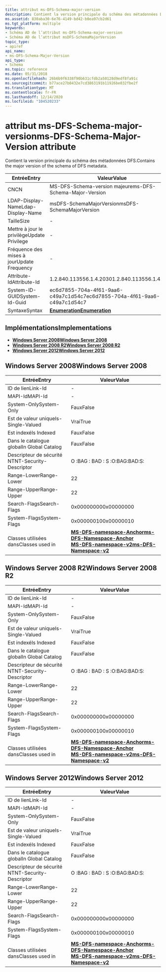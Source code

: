 ```yaml
---
title: attribut ms-DFS-Schema-major-version
description: Contient la version principale du schéma des métadonnées DFS.
ms.assetid: 830aba30-6e76-4149-bd42-b0ea97cb2d61
ms.tgt_platform: multiple
keywords:
- Schéma AD de l’attribut ms-DFS-Schema-major-version
- Schéma AD de l’attribut msDFS-SchemaMajorVersion
topic_type:
- apiref
api_name:
- ms-DFS-Schema-Major-Version
api_type:
- Schema
ms.topic: reference
ms.date: 05/31/2018
ms.openlocfilehash: 26b6b9f6338f90b631cfdb2a50128d9edf8fa91c
ms.sourcegitcommit: b77ace27b0432e7cd3863191b11926be032fbe2f
ms.translationtype: MT
ms.contentlocale: fr-FR
ms.lasthandoff: 12/14/2020
ms.locfileid: "104520233"
---
```

# <a name="ms-dfs-schema-major-version-attribute"></a><span data-ttu-id="97090-105">attribut ms-DFS-Schema-major-version</span><span class="sxs-lookup"><span data-stu-id="97090-105">ms-DFS-Schema-Major-Version attribute</span></span>

<span data-ttu-id="97090-106">Contient la version principale du schéma des métadonnées DFS.</span><span class="sxs-lookup"><span data-stu-id="97090-106">Contains the major version of the schema of DFS metadata.</span></span>



| <span data-ttu-id="97090-107">Entrée</span><span class="sxs-lookup"><span data-stu-id="97090-107">Entry</span></span> | <span data-ttu-id="97090-108">Valeur</span><span class="sxs-lookup"><span data-stu-id="97090-108">Value</span></span> |
|-------------------|--------------------------------------|
| <span data-ttu-id="97090-109">CN</span><span class="sxs-lookup"><span data-stu-id="97090-109">CN</span></span>                | <span data-ttu-id="97090-110">MS-DFS-Schema-version majeure</span><span class="sxs-lookup"><span data-stu-id="97090-110">ms-DFS-Schema-Major-Version</span></span>          |
| <span data-ttu-id="97090-111">LDAP-Display-Name</span><span class="sxs-lookup"><span data-stu-id="97090-111">Ldap-Display-Name</span></span> | <span data-ttu-id="97090-112">msDFS-SchemaMajorVersion</span><span class="sxs-lookup"><span data-stu-id="97090-112">msDFS-SchemaMajorVersion</span></span>             |
| <span data-ttu-id="97090-113">Taille</span><span class="sxs-lookup"><span data-stu-id="97090-113">Size</span></span>              | \-                                   |
| <span data-ttu-id="97090-114">Mettre à jour le privilège</span><span class="sxs-lookup"><span data-stu-id="97090-114">Update Privilege</span></span>  | \-                                   |
| <span data-ttu-id="97090-115">Fréquence des mises à jour</span><span class="sxs-lookup"><span data-stu-id="97090-115">Update Frequency</span></span>  | \-                                   |
| <span data-ttu-id="97090-116">Attribute-Id</span><span class="sxs-lookup"><span data-stu-id="97090-116">Attribute-Id</span></span>      | <span data-ttu-id="97090-117">1.2.840.113556.1.4.2030</span><span class="sxs-lookup"><span data-stu-id="97090-117">1.2.840.113556.1.4.2030</span></span>              |
| <span data-ttu-id="97090-118">System-ID-GUID</span><span class="sxs-lookup"><span data-stu-id="97090-118">System-Id-Guid</span></span>    | <span data-ttu-id="97090-119">ec6d7855-704a-4f61-9aa6-c49a7c1d54c7</span><span class="sxs-lookup"><span data-stu-id="97090-119">ec6d7855-704a-4f61-9aa6-c49a7c1d54c7</span></span> |
| <span data-ttu-id="97090-120">Syntaxe</span><span class="sxs-lookup"><span data-stu-id="97090-120">Syntax</span></span>            | [<span data-ttu-id="97090-121">**Enumeration**</span><span class="sxs-lookup"><span data-stu-id="97090-121">**Enumeration**</span></span>](s-enumeration.md) |



## <a name="implementations"></a><span data-ttu-id="97090-122">Implémentations</span><span class="sxs-lookup"><span data-stu-id="97090-122">Implementations</span></span>

-   [<span data-ttu-id="97090-123">**Windows Server 2008**</span><span class="sxs-lookup"><span data-stu-id="97090-123">**Windows Server 2008**</span></span>](#windows-server-2008)
-   [<span data-ttu-id="97090-124">**Windows Server 2008 R2**</span><span class="sxs-lookup"><span data-stu-id="97090-124">**Windows Server 2008 R2**</span></span>](#windows-server-2008-r2)
-   [<span data-ttu-id="97090-125">**Windows Server 2012**</span><span class="sxs-lookup"><span data-stu-id="97090-125">**Windows Server 2012**</span></span>](#windows-server-2012)

## <a name="windows-server-2008"></a><span data-ttu-id="97090-126">Windows Server 2008</span><span class="sxs-lookup"><span data-stu-id="97090-126">Windows Server 2008</span></span>



| <span data-ttu-id="97090-127">Entrée</span><span class="sxs-lookup"><span data-stu-id="97090-127">Entry</span></span> | <span data-ttu-id="97090-128">Valeur</span><span class="sxs-lookup"><span data-stu-id="97090-128">Value</span></span> |
|------------------------|-------------------------------------------------------------------------------------------------------------------------------------|
| <span data-ttu-id="97090-129">ID de lien</span><span class="sxs-lookup"><span data-stu-id="97090-129">Link-Id</span></span>                | \-                                                                                                                                  |
| <span data-ttu-id="97090-130">MAPI-Id</span><span class="sxs-lookup"><span data-stu-id="97090-130">MAPI-Id</span></span>                | \-                                                                                                                                  |
| <span data-ttu-id="97090-131">System-Only</span><span class="sxs-lookup"><span data-stu-id="97090-131">System-Only</span></span>            | <span data-ttu-id="97090-132">Faux</span><span class="sxs-lookup"><span data-stu-id="97090-132">False</span></span>                                                                                                                               |
| <span data-ttu-id="97090-133">Est de valeur unique</span><span class="sxs-lookup"><span data-stu-id="97090-133">Is-Single-Valued</span></span>       | <span data-ttu-id="97090-134">Vrai</span><span class="sxs-lookup"><span data-stu-id="97090-134">True</span></span>                                                                                                                                |
| <span data-ttu-id="97090-135">Est indexé</span><span class="sxs-lookup"><span data-stu-id="97090-135">Is Indexed</span></span>             | <span data-ttu-id="97090-136">Faux</span><span class="sxs-lookup"><span data-stu-id="97090-136">False</span></span>                                                                                                                               |
| <span data-ttu-id="97090-137">Dans le catalogue global</span><span class="sxs-lookup"><span data-stu-id="97090-137">In Global Catalog</span></span>      | <span data-ttu-id="97090-138">Faux</span><span class="sxs-lookup"><span data-stu-id="97090-138">False</span></span>                                                                                                                               |
| <span data-ttu-id="97090-139">Descripteur de sécurité NT</span><span class="sxs-lookup"><span data-stu-id="97090-139">NT-Security-Descriptor</span></span> | <span data-ttu-id="97090-140">O :BAG : BAD : S :</span><span class="sxs-lookup"><span data-stu-id="97090-140">O:BAG:BAD:S:</span></span>                                                                                                                        |
| <span data-ttu-id="97090-141">Range-Lower</span><span class="sxs-lookup"><span data-stu-id="97090-141">Range-Lower</span></span>            | <span data-ttu-id="97090-142">2</span><span class="sxs-lookup"><span data-stu-id="97090-142">2</span></span>                                                                                                                                   |
| <span data-ttu-id="97090-143">Range-Upper</span><span class="sxs-lookup"><span data-stu-id="97090-143">Range-Upper</span></span>            | <span data-ttu-id="97090-144">2</span><span class="sxs-lookup"><span data-stu-id="97090-144">2</span></span>                                                                                                                                   |
| <span data-ttu-id="97090-145">Search-Flags</span><span class="sxs-lookup"><span data-stu-id="97090-145">Search-Flags</span></span>           | <span data-ttu-id="97090-146">0x00000000</span><span class="sxs-lookup"><span data-stu-id="97090-146">0x00000000</span></span>                                                                                                                          |
| <span data-ttu-id="97090-147">System-Flags</span><span class="sxs-lookup"><span data-stu-id="97090-147">System-Flags</span></span>           | <span data-ttu-id="97090-148">0x00000010</span><span class="sxs-lookup"><span data-stu-id="97090-148">0x00000010</span></span>                                                                                                                          |
| <span data-ttu-id="97090-149">Classes utilisées dans</span><span class="sxs-lookup"><span data-stu-id="97090-149">Classes used in</span></span>        | [<span data-ttu-id="97090-150">**MS-DFS-namespace-Anchor**</span><span class="sxs-lookup"><span data-stu-id="97090-150">**ms-DFS-Namespace-Anchor**</span></span>](c-msdfs-namespaceanchor.md)<br/> [<span data-ttu-id="97090-151">**MS-DFS-namespace-v2**</span><span class="sxs-lookup"><span data-stu-id="97090-151">**ms-DFS-Namespace-v2**</span></span>](c-msdfs-namespacev2.md)<br/> |



## <a name="windows-server-2008-r2"></a><span data-ttu-id="97090-152">Windows Server 2008 R2</span><span class="sxs-lookup"><span data-stu-id="97090-152">Windows Server 2008 R2</span></span>



| <span data-ttu-id="97090-153">Entrée</span><span class="sxs-lookup"><span data-stu-id="97090-153">Entry</span></span> | <span data-ttu-id="97090-154">Valeur</span><span class="sxs-lookup"><span data-stu-id="97090-154">Value</span></span> |
|------------------------|-------------------------------------------------------------------------------------------------------------------------------------|
| <span data-ttu-id="97090-155">ID de lien</span><span class="sxs-lookup"><span data-stu-id="97090-155">Link-Id</span></span>                | \-                                                                                                                                  |
| <span data-ttu-id="97090-156">MAPI-Id</span><span class="sxs-lookup"><span data-stu-id="97090-156">MAPI-Id</span></span>                | \-                                                                                                                                  |
| <span data-ttu-id="97090-157">System-Only</span><span class="sxs-lookup"><span data-stu-id="97090-157">System-Only</span></span>            | <span data-ttu-id="97090-158">Faux</span><span class="sxs-lookup"><span data-stu-id="97090-158">False</span></span>                                                                                                                               |
| <span data-ttu-id="97090-159">Est de valeur unique</span><span class="sxs-lookup"><span data-stu-id="97090-159">Is-Single-Valued</span></span>       | <span data-ttu-id="97090-160">Vrai</span><span class="sxs-lookup"><span data-stu-id="97090-160">True</span></span>                                                                                                                                |
| <span data-ttu-id="97090-161">Est indexé</span><span class="sxs-lookup"><span data-stu-id="97090-161">Is Indexed</span></span>             | <span data-ttu-id="97090-162">Faux</span><span class="sxs-lookup"><span data-stu-id="97090-162">False</span></span>                                                                                                                               |
| <span data-ttu-id="97090-163">Dans le catalogue global</span><span class="sxs-lookup"><span data-stu-id="97090-163">In Global Catalog</span></span>      | <span data-ttu-id="97090-164">Faux</span><span class="sxs-lookup"><span data-stu-id="97090-164">False</span></span>                                                                                                                               |
| <span data-ttu-id="97090-165">Descripteur de sécurité NT</span><span class="sxs-lookup"><span data-stu-id="97090-165">NT-Security-Descriptor</span></span> | <span data-ttu-id="97090-166">O :BAG : BAD : S :</span><span class="sxs-lookup"><span data-stu-id="97090-166">O:BAG:BAD:S:</span></span>                                                                                                                        |
| <span data-ttu-id="97090-167">Range-Lower</span><span class="sxs-lookup"><span data-stu-id="97090-167">Range-Lower</span></span>            | <span data-ttu-id="97090-168">2</span><span class="sxs-lookup"><span data-stu-id="97090-168">2</span></span>                                                                                                                                   |
| <span data-ttu-id="97090-169">Range-Upper</span><span class="sxs-lookup"><span data-stu-id="97090-169">Range-Upper</span></span>            | <span data-ttu-id="97090-170">2</span><span class="sxs-lookup"><span data-stu-id="97090-170">2</span></span>                                                                                                                                   |
| <span data-ttu-id="97090-171">Search-Flags</span><span class="sxs-lookup"><span data-stu-id="97090-171">Search-Flags</span></span>           | <span data-ttu-id="97090-172">0x00000000</span><span class="sxs-lookup"><span data-stu-id="97090-172">0x00000000</span></span>                                                                                                                          |
| <span data-ttu-id="97090-173">System-Flags</span><span class="sxs-lookup"><span data-stu-id="97090-173">System-Flags</span></span>           | <span data-ttu-id="97090-174">0x00000010</span><span class="sxs-lookup"><span data-stu-id="97090-174">0x00000010</span></span>                                                                                                                          |
| <span data-ttu-id="97090-175">Classes utilisées dans</span><span class="sxs-lookup"><span data-stu-id="97090-175">Classes used in</span></span>        | [<span data-ttu-id="97090-176">**MS-DFS-namespace-Anchor**</span><span class="sxs-lookup"><span data-stu-id="97090-176">**ms-DFS-Namespace-Anchor**</span></span>](c-msdfs-namespaceanchor.md)<br/> [<span data-ttu-id="97090-177">**MS-DFS-namespace-v2**</span><span class="sxs-lookup"><span data-stu-id="97090-177">**ms-DFS-Namespace-v2**</span></span>](c-msdfs-namespacev2.md)<br/> |



## <a name="windows-server-2012"></a><span data-ttu-id="97090-178">Windows Server 2012</span><span class="sxs-lookup"><span data-stu-id="97090-178">Windows Server 2012</span></span>



| <span data-ttu-id="97090-179">Entrée</span><span class="sxs-lookup"><span data-stu-id="97090-179">Entry</span></span> | <span data-ttu-id="97090-180">Valeur</span><span class="sxs-lookup"><span data-stu-id="97090-180">Value</span></span> |
|------------------------|-------------------------------------------------------------------------------------------------------------------------------------|
| <span data-ttu-id="97090-181">ID de lien</span><span class="sxs-lookup"><span data-stu-id="97090-181">Link-Id</span></span>                | \-                                                                                                                                  |
| <span data-ttu-id="97090-182">MAPI-Id</span><span class="sxs-lookup"><span data-stu-id="97090-182">MAPI-Id</span></span>                | \-                                                                                                                                  |
| <span data-ttu-id="97090-183">System-Only</span><span class="sxs-lookup"><span data-stu-id="97090-183">System-Only</span></span>            | <span data-ttu-id="97090-184">Faux</span><span class="sxs-lookup"><span data-stu-id="97090-184">False</span></span>                                                                                                                               |
| <span data-ttu-id="97090-185">Est de valeur unique</span><span class="sxs-lookup"><span data-stu-id="97090-185">Is-Single-Valued</span></span>       | <span data-ttu-id="97090-186">Vrai</span><span class="sxs-lookup"><span data-stu-id="97090-186">True</span></span>                                                                                                                                |
| <span data-ttu-id="97090-187">Est indexé</span><span class="sxs-lookup"><span data-stu-id="97090-187">Is Indexed</span></span>             | <span data-ttu-id="97090-188">Faux</span><span class="sxs-lookup"><span data-stu-id="97090-188">False</span></span>                                                                                                                               |
| <span data-ttu-id="97090-189">Dans le catalogue global</span><span class="sxs-lookup"><span data-stu-id="97090-189">In Global Catalog</span></span>      | <span data-ttu-id="97090-190">Faux</span><span class="sxs-lookup"><span data-stu-id="97090-190">False</span></span>                                                                                                                               |
| <span data-ttu-id="97090-191">Descripteur de sécurité NT</span><span class="sxs-lookup"><span data-stu-id="97090-191">NT-Security-Descriptor</span></span> | <span data-ttu-id="97090-192">O :BAG : BAD : S :</span><span class="sxs-lookup"><span data-stu-id="97090-192">O:BAG:BAD:S:</span></span>                                                                                                                        |
| <span data-ttu-id="97090-193">Range-Lower</span><span class="sxs-lookup"><span data-stu-id="97090-193">Range-Lower</span></span>            | <span data-ttu-id="97090-194">2</span><span class="sxs-lookup"><span data-stu-id="97090-194">2</span></span>                                                                                                                                   |
| <span data-ttu-id="97090-195">Range-Upper</span><span class="sxs-lookup"><span data-stu-id="97090-195">Range-Upper</span></span>            | <span data-ttu-id="97090-196">2</span><span class="sxs-lookup"><span data-stu-id="97090-196">2</span></span>                                                                                                                                   |
| <span data-ttu-id="97090-197">Search-Flags</span><span class="sxs-lookup"><span data-stu-id="97090-197">Search-Flags</span></span>           | <span data-ttu-id="97090-198">0x00000000</span><span class="sxs-lookup"><span data-stu-id="97090-198">0x00000000</span></span>                                                                                                                          |
| <span data-ttu-id="97090-199">System-Flags</span><span class="sxs-lookup"><span data-stu-id="97090-199">System-Flags</span></span>           | <span data-ttu-id="97090-200">0x00000010</span><span class="sxs-lookup"><span data-stu-id="97090-200">0x00000010</span></span>                                                                                                                          |
| <span data-ttu-id="97090-201">Classes utilisées dans</span><span class="sxs-lookup"><span data-stu-id="97090-201">Classes used in</span></span>        | [<span data-ttu-id="97090-202">**MS-DFS-namespace-Anchor**</span><span class="sxs-lookup"><span data-stu-id="97090-202">**ms-DFS-Namespace-Anchor**</span></span>](c-msdfs-namespaceanchor.md)<br/> [<span data-ttu-id="97090-203">**MS-DFS-namespace-v2**</span><span class="sxs-lookup"><span data-stu-id="97090-203">**ms-DFS-Namespace-v2**</span></span>](c-msdfs-namespacev2.md)<br/> |



 

 





